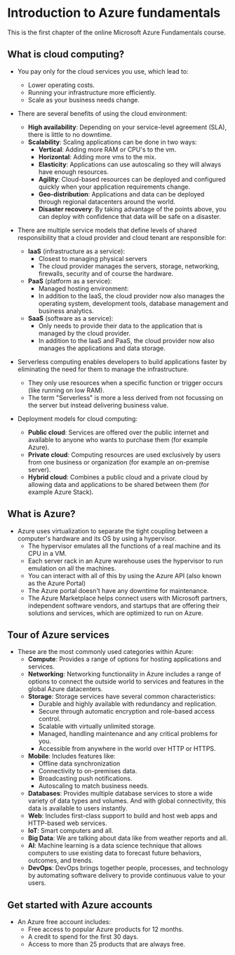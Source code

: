 # Introduction to Azure fundamentals

This is the first chapter of the online Microsoft Azure Fundamentals course.

## What is cloud computing?

- You pay only for the cloud services you use, which lead to:
  - Lower operating costs.
  - Running your infrastructure more efficiently.
  - Scale as your business needs change.

- There are several benefits of using the cloud environment:
  - **High availability**: Depending on your service-level agreement (SLA), there is little to no downtime.
  - **Scalability**: Scaling applications can be done in two ways:
    - **Vertical**: Adding more RAM or CPU's to the vm.
    - **Horizontal**: Adding more vms to the mix.
    - **Elasticity**: Applications can use autoscaling so they will always have enough resources.
    - **Agility**: Cloud-based resources can be deployed and configured quickly when your application requirements change.
    - **Geo-distribution**: Applications and data can be deployed through regional datacenters around the world.
    - **Disaster recovery**: By taking advantage of the points above, you can deploy with confidence that data will be safe on a disaster.

- There are multiple service models that define levels of shared responsibility that a cloud provider and cloud tenant are responsible for:
  - **IaaS** (infrastructure as a service):
    - Closest to managing physical servers
    - The cloud provider manages the servers, storage, networking, firewalls, security and of course the hardware.
  - **PaaS** (platform as a service):
    - Managed hosting environment:
    - In addition to the IaaS, the cloud provider now also manages the operating system, development tools, database management and business analytics.
  - **SaaS** (software as a service):
    - Only needs to provide their data to the application that is managed by the cloud provider.
    - In addition to the IaaS and PaaS, the cloud provider now also manages the applications and data storage.

- Serverless computing enables developers to build applications faster by eliminating the need for them to manage the infrastructure.
  - They only use resources when a specific function or trigger occurs (like running on low RAM).
  - The term  "Serverless" is more a less derived from not focussing on the server but instead delivering business value.

- Deployment models for cloud computing:
  - **Public cloud**: Services are offered over the public internet and available to anyone who wants to purchase them (for example Azure).
  - **Private cloud**: Computing resources are used exclusively by users from one business or organization (for example an on-premise server).
  - **Hybrid cloud**: Combines a public cloud and a private cloud by allowing data and applications to be shared between them (for example Azure Stack).

## What is Azure?

- Azure uses virtualization to separate the tight coupling between a computer's hardware and its OS by using a hypervisor.
  - The hypervisor emulates all the functions of a real machine and its CPU in a VM.
  - Each server rack in an Azure warehouse uses the hypervisor to run emulation on all the machines.
  - You can interact with all of this by using the Azure API (also known as the Azure Portal)
  - The Azure portal doesn't have any downtime for maintenance.
  - The Azure Marketplace helps connect users with Microsoft partners, independent software vendors, and startups that are offering their solutions and services, which are optimized to run on Azure.

## Tour of Azure services

- These are the most commonly used categories within Azure:
  - **Compute**: Provides a range of options for hosting applications and services.
  - **Networking**: Networking functionality in Azure includes a range of options to connect the outside world to services and features in the global Azure datacenters.
  - **Storage**: Storage services have several common characteristics:
    - Durable and highly available with redundancy and replication.
    - Secure through automatic encryption and role-based access control.
    - Scalable with virtually unlimited storage.
    - Managed, handling maintenance and any critical problems for you.
    - Accessible from anywhere in the world over HTTP or HTTPS.
  - **Mobile**: Includes features like:
    - Offline data synchronization
    - Connectivity to on-premises data.
    - Broadcasting push notifications.
    - Autoscaling to match business needs.
  - **Databases**: Provides multiple database services to store a wide variety of data types and volumes. And with global connectivity, this data is available to users instantly.
  - **Web**: Includes first-class support to build and host web apps and HTTP-based web services.
  - **IoT**: Smart computers and all.
  - **Big Data**: We are talking about data like from weather reports and all.
  - **AI**: Machine learning is a data science technique that allows computers to use existing data to forecast future behaviors, outcomes, and trends.
  - **DevOps**: DevOps brings together people, processes, and technology by automating software delivery to provide continuous value to your users.

## Get started with Azure accounts
  
- An Azure free account includes:
  - Free access to popular Azure products for 12 months.
  - A credit to spend for the first 30 days.
  - Access to more than 25 products that are always free.
